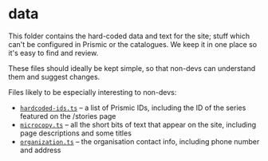 # data

This folder contains the hard-coded data and text for the site; stuff which can't be configured in Prismic or the catalogues.
We keep it in one place so it's easy to find and review.

These files should ideally be kept simple, so that non-devs can understand them and suggest changes.

Files likely to be especially interesting to non-devs:

* [`hardcoded-ids.ts`](./hardcoded-ids.ts) – a list of Prismic IDs, including the ID of the series featured on the /stories page
* [`microcopy.ts`](./microcopy.ts) – all the short bits of text that appear on the site, including page descriptions and some titles
* [`organization.ts`](./organization.ts) – the organisation contact info, including phone number and address
